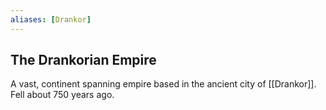 ```yaml
---
aliases: [Drankor]
---
```



## The Drankorian Empire

A vast, continent spanning empire based in the ancient city of [[Drankor]]. Fell about 750 years ago. 
